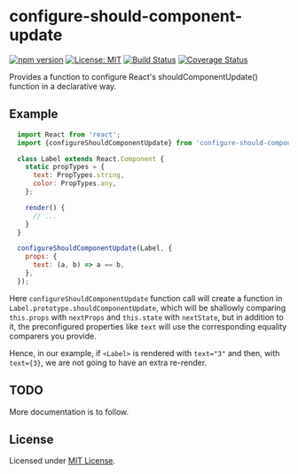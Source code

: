 # configure-should-component-update

[![npm version](https://badge.fury.io/js/configure-should-component-update.svg)](https://badge.fury.io/js/configure-should-component-update)
[![License: MIT](https://img.shields.io/badge/License-MIT-yellow.svg)](https://opensource.org/licenses/MIT)
[![Build Status](https://travis-ci.org/wix-incubator/configure-should-component-update.svg?branch=master)](https://travis-ci.org/wix-incubator/configure-should-component-update)
[![Coverage Status](https://coveralls.io/repos/github/wix-incubator/configure-should-component-update/badge.svg?branch=master)](https://coveralls.io/github/wix-incubator/configure-should-component-update?branch=master)


Provides a function to configure React's shouldComponentUpdate() function in a declarative way.

## Example

```javascript
  import React from 'react';
  import {configureShouldComponentUpdate} from 'configure-should-component-update';

  class Label extends React.Component {
    static propTypes = {
      text: PropTypes.string,
      color: PropTypes.any,
    };

    render() {
      // ...
    }
  }

  configureShouldComponentUpdate(Label, {
    props: {
      text: (a, b) => a == b,
    },
  });
```

Here `configureShouldComponentUpdate` function call will create a function in
`Label.prototype.shouldComponentUpdate`, which will be shallowly comparing
`this.props` with `nextProps` and `this.state` with `nextState`, but in addition to it,
the preconfigured properties like `text` will use the corresponding equality comparers
you provide.

Hence, in our example, if `<Label>` is rendered with `text="3"` and then, with `text={3}`,
we are not going to have an extra re-render.

## TODO

More documentation is to follow.

## License

Licensed under [MIT License](LICENSE).
